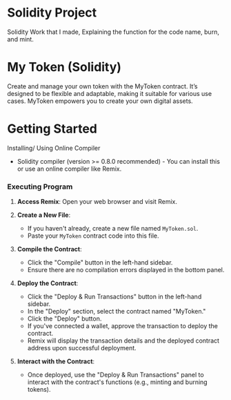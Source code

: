 # Solidity Project
Solidity Work that I made, Explaining the function for the code name, burn, and mint.

# My Token (Solidity)

Create and manage your own token with the MyToken contract. It’s designed to be flexible and adaptable, making it suitable for various use cases. MyToken empowers you to create your own digital assets.

# Getting Started

Installing/ Using Online Compiler

* Solidity compiler (version >= 0.8.0 recommended) - You can install this or use an online compiler like Remix.

### Executing Program

1. **Access Remix**: Open your web browser and visit Remix.

2. **Create a New File**:
   - If you haven't already, create a new file named `MyToken.sol`.
   - Paste your `MyToken` contract code into this file.

3. **Compile the Contract**:
   - Click the "Compile" button in the left-hand sidebar.
   - Ensure there are no compilation errors displayed in the bottom panel.

4. **Deploy the Contract**:
   - Click the "Deploy & Run Transactions" button in the left-hand sidebar.
   - In the "Deploy" section, select the contract named "MyToken."
   - Click the "Deploy" button.
   - If you've connected a wallet, approve the transaction to deploy the contract.
   - Remix will display the transaction details and the deployed contract address upon successful deployment.

5. **Interact with the Contract**:
   - Once deployed, use the "Deploy & Run Transactions" panel to interact with the contract's functions (e.g., minting and burning tokens).
